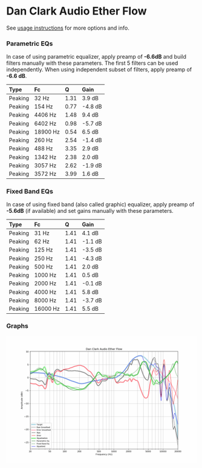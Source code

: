# Dan Clark Audio Ether Flow
See [usage instructions](https://github.com/jaakkopasanen/AutoEq#usage) for more options and info.

### Parametric EQs
In case of using parametric equalizer, apply preamp of **-6.6dB** and build filters manually
with these parameters. The first 5 filters can be used independently.
When using independent subset of filters, apply preamp of **-6.6 dB**.

| Type    | Fc       |    Q | Gain    |
|:--------|:---------|:-----|:--------|
| Peaking | 32 Hz    | 1.31 | 3.9 dB  |
| Peaking | 154 Hz   | 0.77 | -4.8 dB |
| Peaking | 4406 Hz  | 1.48 | 9.4 dB  |
| Peaking | 6402 Hz  | 0.98 | -5.7 dB |
| Peaking | 18900 Hz | 0.54 | 6.5 dB  |
| Peaking | 260 Hz   | 2.54 | -1.4 dB |
| Peaking | 488 Hz   | 3.35 | 2.9 dB  |
| Peaking | 1342 Hz  | 2.38 | 2.0 dB  |
| Peaking | 3057 Hz  | 2.62 | -1.9 dB |
| Peaking | 3572 Hz  | 3.99 | 1.6 dB  |

### Fixed Band EQs
In case of using fixed band (also called graphic) equalizer, apply preamp of **-5.6dB**
(if available) and set gains manually with these parameters.

| Type    | Fc       |    Q | Gain    |
|:--------|:---------|:-----|:--------|
| Peaking | 31 Hz    | 1.41 | 4.1 dB  |
| Peaking | 62 Hz    | 1.41 | -1.1 dB |
| Peaking | 125 Hz   | 1.41 | -3.5 dB |
| Peaking | 250 Hz   | 1.41 | -4.3 dB |
| Peaking | 500 Hz   | 1.41 | 2.0 dB  |
| Peaking | 1000 Hz  | 1.41 | 0.5 dB  |
| Peaking | 2000 Hz  | 1.41 | -0.1 dB |
| Peaking | 4000 Hz  | 1.41 | 5.8 dB  |
| Peaking | 8000 Hz  | 1.41 | -3.7 dB |
| Peaking | 16000 Hz | 1.41 | 5.5 dB  |

### Graphs
![](./Dan%20Clark%20Audio%20Ether%20Flow.png)